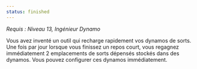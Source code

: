 ```yaml
---
status: finished
---
```

*Requis : Niveau 13, Ingénieur Dynamo*

Vous avez inventé un outil qui recharge rapidement vos dynamos de sorts. Une fois par jour lorsque vous finissez un repos court, vous regagnez immédiatement 2 emplacements de sorts dépensés stockés dans des dynamos. Vous pouvez configurer ces dynamos immédiatement.